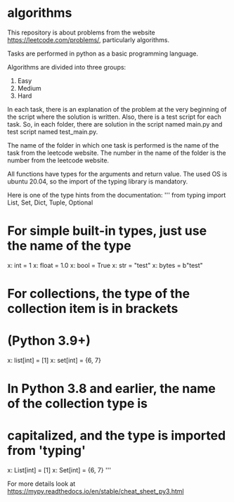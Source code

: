 # algorithms
This repository is about problems from the website https://leetcode.com/problems/, particularly algorithms.

Tasks are performed in python as a basic programming language.

Algorithms are divided into three groups:
1. Easy
2. Medium
3. Hard


In each task, there is an explanation of the problem at the very beginning of the script where the solution is written. Also, there is a test script for each task.
So, in each folder, there are solution in the script named main.py and test script named test_main.py.

The name of the folder in which one task is performed is the name of the task from the leetcode website. The number in the name of the folder is the number from the leetcode website.

All functions have types for the arguments and return value. The used OS is ubuntu 20.04, so the import of the typing library is mandatory.

Here is one of the type hints from the documentation:
'''
from typing import List, Set, Dict, Tuple, Optional

# For simple built-in types, just use the name of the type
x: int = 1
x: float = 1.0
x: bool = True
x: str = "test"
x: bytes = b"test"

# For collections, the type of the collection item is in brackets
# (Python 3.9+)
x: list[int] = [1]
x: set[int] = {6, 7}

# In Python 3.8 and earlier, the name of the collection type is
# capitalized, and the type is imported from 'typing'
x: List[int] = [1]
x: Set[int] = {6, 7}
'''

For more details look at https://mypy.readthedocs.io/en/stable/cheat_sheet_py3.html
